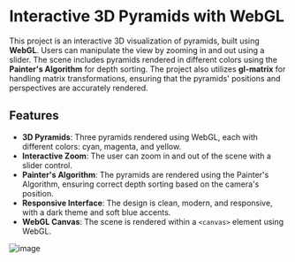 # Interactive 3D Pyramids with WebGL

This project is an interactive 3D visualization of pyramids, built using **WebGL**. Users can manipulate the view by zooming in and out using a slider. The scene includes pyramids rendered in different colors using the **Painter's Algorithm** for depth sorting. The project also utilizes **gl-matrix** for handling matrix transformations, ensuring that the pyramids' positions and perspectives are accurately rendered.

## Features

- **3D Pyramids**: Three pyramids rendered using WebGL, each with different colors: cyan, magenta, and yellow.
- **Interactive Zoom**: The user can zoom in and out of the scene with a slider control.
- **Painter's Algorithm**: The pyramids are rendered using the Painter's Algorithm, ensuring correct depth sorting based on the camera's position.
- **Responsive Interface**: The design is clean, modern, and responsive, with a dark theme and soft blue accents.
- **WebGL Canvas**: The scene is rendered within a `<canvas>` element using WebGL.

![image](https://github.com/user-attachments/assets/fd9bffa4-ff12-48cf-97e0-0961404de6f7)
